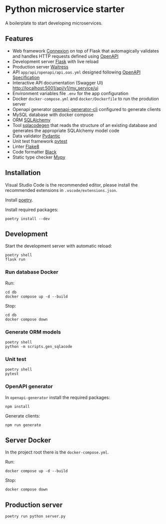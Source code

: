 # Python microservice starter
A boilerplate to start developing microservices.

## Features
- Web framework [Connexion](https://connexion.readthedocs.io/en/latest/index.html) on top of Flask that automagically validates and handles HTTP requests defined using [OpenAPI](https://www.openapis.org/)
- Development server [Flask](https://flask.palletsprojects.com/en/2.0.x/) with live reload
- Production server [Waitress](https://docs.pylonsproject.org/projects/waitress/en/latest/)
- API `app/api/openapi/api.oas.yml` designed following [OpenAPI Specification](https://swagger.io/specification/)
- Interactive API documentation (Swagger UI) [http://localhost:5001/api/v1/my_service/ui](http://localhost:5001/api/v1/my_service/ui)
- Environment variables file `.env` for the app configuration
- Docker `docker-compose.yml` and `docker/Dockerfile` to run the prodution server
- Openapi generator [openapi-generator-cli](https://github.com/OpenAPITools/openapi-generator-cli) configured to generate clients
- MySQL database with docker compose
- ORM [SQLAlchemy](https://www.sqlalchemy.org/)
- Tool [sqlacodegen](https://github.com/agronholm/sqlacodegen) that reads the structure of an existing database and generates the appropriate SQLAlchemy model code
- Data validator [Pydantic](https://pydantic-docs.helpmanual.io/)
- Unit test framework [pytest](https://docs.pytest.org/en/7.1.x/contents.html)
- Linter [Flake8](https://flake8.pycqa.org/en/latest/)
- Code formatter [Black](https://black.readthedocs.io/en/stable/)
- Static type checker [Mypy](http://mypy-lang.org/)

## Installation
Visual Studio Code is the recommended editor, please install the recommended extensions in `.vscode/extensions.json`.

Install [poetry](https://python-poetry.org/docs/#installation).

Install required packages:
```shell
poetry install --dev
```

## Development
Start the development server with automatic reload:
```shell
poetry shell
flask run
```

### Run database Docker
Run:
```shell
cd db
docker compose up -d --build
```
Stop:
```shell
cd db
docker compose down
```

### Generate ORM models
```shell
poetry shell
python -m scripts.gen_sqlacode
```

### Unit test
```shell
poetry shell
pytest
```

### OpenAPI generator
In `openapi-generator` install the required packages:
```shell
npm install
```
Generate clients:
```shell
npm run generate
```

## Server Docker
In the project root there is the `docker-compose.yml`.

Run:
```shell
docker compose up -d --build
```
Stop:
```shell
docker compose down
```

## Production server
```shell
poetry run python server.py
```
